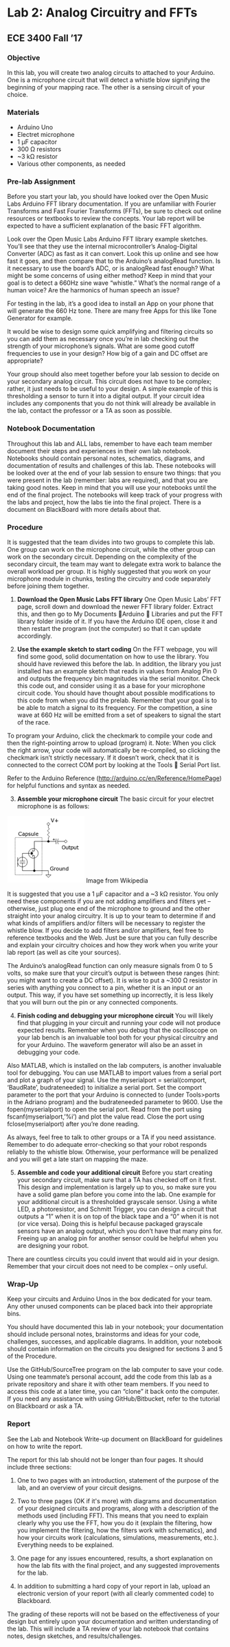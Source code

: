 # Lab 2: Analog Circuitry and FFTs
## ECE 3400 Fall ’17

### Objective
In this lab, you will create two analog circuits to attached to your Arduino. One is a microphone circuit that will detect a whistle blow signifying the beginning of your mapping race. The other is a sensing circuit of your choice.

### Materials
- Arduino Uno
- Electret microphone
- 1 µF capacitor
- 300 Ω resistors
- ~3 kΩ resistor
- Various other components, as needed

### Pre-lab Assignment
Before you start your lab, you should have looked over the Open Music Labs Arduino FFT library documentation. If you are unfamiliar with Fourier Transforms and Fast Fourier Transforms (FFTs), be sure to check out online resources or textbooks to review the concepts. Your lab report will be expected to have a sufficient explanation of the basic FFT algorithm.

Look over the Open Music Labs Arduino FFT library example sketches. You’ll see that they use the internal microcontroller’s Analog-Digital Converter (ADC) as fast as it can convert. Look this up online and see how fast it goes, and then compare that to the Arduino’s analogRead function. Is it necessary to use the board’s ADC, or is analogRead fast enough? What might be some concerns of using either method? Keep in mind that your goal is to detect a 660Hz sine wave “whistle.” What’s the normal range of a human voice? Are the harmonics of human speech an issue?

For testing in the lab, it’s a good idea to install an App on your phone that will generate the 660 Hz tone. There are many free Apps for this like Tone Generator for example.

It would be wise to design some quick amplifying and filtering circuits so you can add them as necessary once you’re in lab checking out the strength of your microphone’s signals. What are some good cutoff frequencies to use in your design? How big of a gain and DC offset are appropriate?

Your group should also meet together before your lab session to decide on your secondary analog circuit. This circuit does not have to be complex; rather, it just needs to be useful to your design. A simple example of this is thresholding a sensor to turn it into a digital output. If your circuit idea includes any components that you do not think will already be available in the lab, contact the professor or a TA as soon as possible.

### Notebook Documentation
Throughout this lab and ALL labs, remember to have each team member document their steps and experiences in their own lab notebook. Notebooks should contain personal notes, schematics, diagrams, and documentation of results and challenges of this lab. These notebooks will be looked over at the end of your lab session to ensure two things: that you were present in the lab (remember: labs are required), and that you are taking good notes. Keep in mind that you will use your notebooks until the end of the final project. The notebooks will keep track of your progress with the labs and project, how the labs tie into the final project. There is a document on BlackBoard with more details about that.

### Procedure
It is suggested that the team divides into two groups to complete this lab. One group can work on the microphone circuit, while the other group can work on the secondary circuit. Depending on the complexity of the secondary circuit, the team may want to delegate extra work to balance the overall workload per group. It is highly suggested that you work on your microphone module in chunks, testing the circuitry and code separately before joining them together.

1. **Download the Open Music Labs FFT library**
One Open Music Labs’ FFT page, scroll down and download the newer FFT library folder. Extract this, and then go to My Documents Arduino  Libraries and put the FFT library folder inside of it. If you have the Arduino IDE open, close it and then restart the program (not the computer) so that it can update accordingly.

2. **Use the example sketch to start coding**
On the FFT webpage, you will find some good, solid documentation on how to use the library. You should have reviewed this before the lab. In addition, the library you just installed has an example sketch that reads in values from Analog Pin 0 and outputs the frequency bin magnitudes via the serial monitor. Check this code out, and consider using it as a base for your microphone circuit code. You should have thought about possible modifications to this code from when you did the prelab. Remember that your goal is to be able to match a signal to its frequency. For the competition, a sine wave at 660 Hz will be emitted from a set of speakers to signal the start of the race.

To program your Arduino, click the checkmark to compile your code and then the right-pointing arrow to upload (program) it. Note: When you click the right arrow, your code will automatically be re-compiled, so clicking the checkmark isn’t strictly necessary. If it doesn’t work, check that it is connected to the correct COM port by looking at the Tools  Serial Port list.

Refer to the Arduino Reference (http://arduino.cc/en/Reference/HomePage) for helpful functions and syntax as needed.

3. **Assemble your microphone circuit**
The basic circuit for your electret microphone is as follows:

![Fig. 1](images/lab2_fig1.png)
Image from Wikipedia

It is suggested that you use a 1 µF capacitor and a ~3 kΩ resistor. You only need these components if you are not adding amplifiers and filters yet – otherwise, just plug one end of the microphone to ground and the other straight into your analog circuitry. It is up to your team to determine if and what kinds of amplifiers and/or filters will be necessary to register the whistle blow. If you decide to add filters and/or amplifiers, feel free to reference textbooks and the Web. Just be sure that you can fully describe and explain your circuitry choices and how they work when you write your lab report (as well as cite your sources).

The Arduino’s analogRead function can only measure signals from 0 to 5 volts, so make sure that your circuit’s output is between these ranges (hint: you might want to create a DC offset).
It is wise to put a ~300 Ω resistor in series with anything you connect to a pin, whether it is an input or an output. This way, if you have set something up incorrectly, it is less likely that you will burn out the pin or any connected components.

4. **Finish coding and debugging your microphone circuit**
You will likely find that plugging in your circuit and running your code will not produce expected results. Remember when you debug that the oscilloscope on your lab bench is an invaluable tool both for your physical circuitry and for your Arduino. The waveform generator will also be an asset in debugging your code.

Also MATLAB, which is installed on the lab computers, is another invaluable tool for debugging. You can use MATLAB to import values from a serial port and plot a graph of your signal. Use the myserialport = serial(comport, ‘BaudRate’, budrateneeded) to initialize a serial port. Set the comport parameter to the port that your Arduino is connected to (under Tools>ports in the Adriano program) and the budrateneeded parameter to 9600. Use the fopen(myserialport) to open the serial port. Read from the port using fscanf(myserialport,’%i’) and plot the value read. Close the port using fclose(myserialport) after you’re done reading.

As always, feel free to talk to other groups or a TA if you need assistance.
Remember to do adequate error-checking so that your robot responds reliably to the whistle blow. Otherwise, your performance will be penalized and you will get a late start on mapping the maze.

5. **Assemble and code your additional circuit**
Before you start creating your secondary circuit, make sure that a TA has checked off on it first. This design and implementation is largely up to you, so make sure you have a solid game plan before you come into the lab.
One example for your additional circuit is a thresholded grayscale sensor. Using a white LED, a photoresistor, and Schmitt Trigger, you can design a circuit that outputs a “1” when it is on top of the black tape and a “0” when it is not (or vice versa). Doing this is helpful because packaged grayscale sensors have an analog output, which you don’t have that many pins for. Freeing up an analog pin for another sensor could be helpful when you are designing your robot.

There are countless circuits you could invent that would aid in your design. Remember that your circuit does not need to be complex – only useful.

### Wrap-Up
Keep your circuits and Arduino Unos in the box dedicated for your team. Any other unused components can be placed back into their appropriate bins.

You should have documented this lab in your notebook; your documentation should include personal notes, brainstorms and ideas for your code, challenges, successes, and applicable diagrams. In addition, your notebook should contain information on the circuits you designed for sections 3 and 5 of the Procedure.

Use the GitHub/SourceTree program on the lab computer to save your code. Using one teammate’s personal account, add the code from this lab as a private repository and share it with other team members. If you need to access this code at a later time, you can “clone” it back onto the computer. If you need any assistance with using GitHub/Bitbucket, refer to the tutorial on Blackboard or ask a TA.

### Report
See the Lab and Notebook Write-up document on BlackBoard for guidelines on how to write the report.

The report for this lab should not be longer than four pages. It should include three sections:

1. One to two pages with an introduction, statement of the purpose of the lab, and an overview of your circuit designs.

2. Two to three pages (OK if it's more) with diagrams and documentation of your designed circuits and programs, along with a description of the methods used (including FFT). This means that you need to explain clearly why you use the FFT, how you do it (explain the filtering, how you implement the filtering, how the filters work with schematics), and how your circuits work (calculations, simulations, measurements, etc.). Everything needs to be explained.

3. One page for any issues encountered, results, a short explanation on how the lab fits with the final project, and any suggested improvements for the lab.

4. In addition to submitting a hard copy of your report in lab, upload an electronic version of your report (with all clearly commented code) to Blackboard.

The grading of these reports will not be based on the effectiveness of your design but entirely upon your documentation and written understanding of the lab. This will include a TA review of your lab notebook that contains notes, design sketches, and results/challenges.
